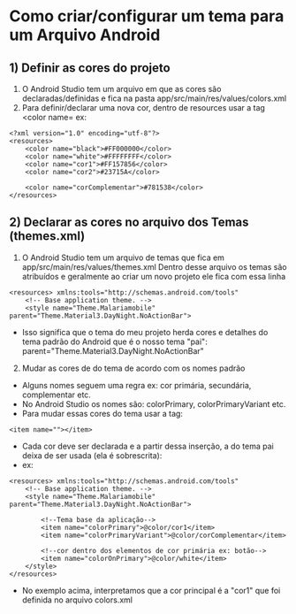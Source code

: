 # Como criar/configurar um tema para um Arquivo Android
## 1) Definir as cores do projeto
1) O Android Studio tem um arquivo em que as cores são declaradas/definidas e fica na pasta app/src/main/res/values/colors.xml
2) Para definir/declarar uma nova cor, dentro de resources usar a tag <color name=
ex:
```
<?xml version="1.0" encoding="utf-8"?>
<resources>
    <color name="black">#FF000000</color>
    <color name="white">#FFFFFFFF</color>
    <color name="cor1">#FF157856</color>
    <color name="cor2">#23715A</color>

    <color name="corComplementar">#781538</color>
</resources>
```
## 2) Declarar as cores no arquivo dos Temas (themes.xml)
1) O Android Studio tem um arquivo de temas que fica em app/src/main/res/values/themes.xml
   Dentro desse arquivo os temas são atribuídos e geralmente ao criar um novo projeto ele fica com
   essa linha
```
<resources> xmlns:tools="http://schemas.android.com/tools"
    <!-- Base application theme. -->
    <style name="Theme.Malariamobile" parent="Theme.Material3.DayNight.NoActionBar">
```
- Isso significa que o tema do meu projeto herda cores e detalhes do tema padrão do Android que é o nosso tema "pai":
parent="Theme.Material3.DayNight.NoActionBar"

2) Mudar as cores de do tema de acordo com os nomes padrão
- Alguns nomes seguem uma regra ex: cor primária, secundária, complementar etc.
- No Android Studio os nomes são: colorPrimary, colorPrimaryVariant etc.
- Para mudar essas cores do tema usar a tag:
```
<item name=""></item>
```
- Cada cor deve ser declarada e a partir dessa inserção, a do tema pai deixa de ser usada (ela é sobrescrita):
- ex:
```
<resources> xmlns:tools="http://schemas.android.com/tools"
    <!-- Base application theme. -->
    <style name="Theme.Malariamobile" parent="Theme.Material3.DayNight.NoActionBar">

        <!--Tema base da aplicação-->
        <item name="colorPrimary">@color/cor1</item>
        <item name="colorPrimaryVariant">@color/corComplementar</item>

        <!--cor dentro dos elementos de cor primária ex: botão-->
        <item name="colorOnPrimary">@color/white</item>
    </style>
</resources>
```
- No exemplo acima, interpretamos que a cor principal é a "cor1" que foi definida no arquivo colors.xml
   
